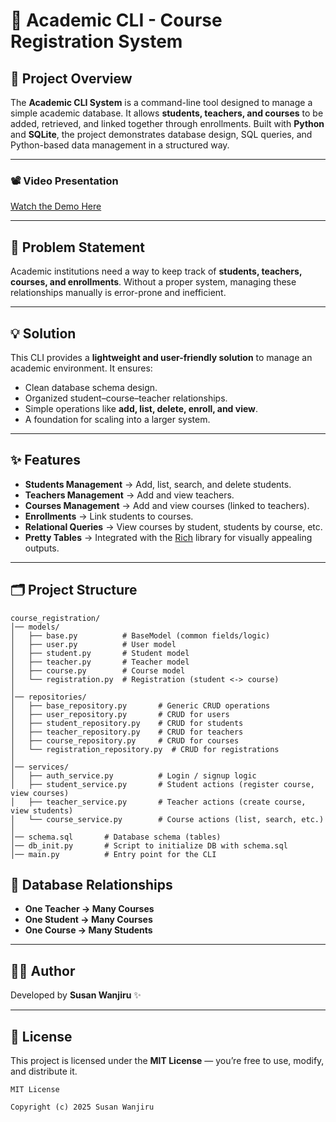 # 📘 Academic CLI - Course Registration System  

## 📖 Project Overview  
The **Academic CLI System** is a command-line tool designed to manage a simple academic database. It allows **students, teachers, and courses** to be added, retrieved, and linked together through enrollments. Built with **Python** and **SQLite**, the project demonstrates database design, SQL queries, and Python-based data management in a structured way.  

---

### 📽️ Video Presentation  
[Watch the Demo Here](https://your-video-link.com)  

---

## 🎯 Problem Statement  
Academic institutions need a way to keep track of **students, teachers, courses, and enrollments**. Without a proper system, managing these relationships manually is error-prone and inefficient.  

---

## 💡 Solution  
This CLI provides a **lightweight and user-friendly solution** to manage an academic environment. It ensures:  
- Clean database schema design.  
- Organized student–course–teacher relationships.  
- Simple operations like **add, list, delete, enroll, and view**.  
- A foundation for scaling into a larger system.  

---

## ✨ Features  
- **Students Management** → Add, list, search, and delete students.  
- **Teachers Management** → Add and view teachers.  
- **Courses Management** → Add and view courses (linked to teachers).  
- **Enrollments** → Link students to courses.  
- **Relational Queries** → View courses by student, students by course, etc.  
- **Pretty Tables** → Integrated with the [Rich](https://github.com/Textualize/rich) library for visually appealing outputs.  

---

## 🗂️ Project Structure  
```
course_registration/
│── models/
│   ├── base.py          # BaseModel (common fields/logic)
│   ├── user.py          # User model
│   ├── student.py       # Student model
│   ├── teacher.py       # Teacher model
│   ├── course.py        # Course model
│   └── registration.py  # Registration (student <-> course)
│
│── repositories/
│   ├── base_repository.py       # Generic CRUD operations
│   ├── user_repository.py       # CRUD for users
│   ├── student_repository.py    # CRUD for students
│   ├── teacher_repository.py    # CRUD for teachers
│   ├── course_repository.py     # CRUD for courses
│   └── registration_repository.py  # CRUD for registrations
│
│── services/
│   ├── auth_service.py          # Login / signup logic
│   ├── student_service.py       # Student actions (register course, view courses)
│   ├── teacher_service.py       # Teacher actions (create course, view students)
│   └── course_service.py        # Course actions (list, search, etc.)
│
│── schema.sql       # Database schema (tables)
│── db_init.py       # Script to initialize DB with schema.sql
│── main.py          # Entry point for the CLI
```
## 🔗 Database Relationships  

- **One Teacher → Many Courses**  
- **One Student → Many Courses** 
- **One Course → Many Students** 


---

## 👩‍💻 Author  

Developed by **Susan Wanjiru** ✨  

---

## 📜 License  

This project is licensed under the **MIT License** — you’re free to use, modify, and distribute it.  

```text
MIT License

Copyright (c) 2025 Susan Wanjiru
